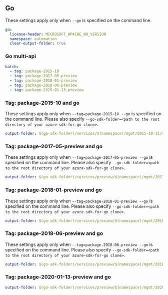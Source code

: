 ## Go

These settings apply only when `--go` is specified on the command line.

``` yaml $(go)
go:
  license-header: MICROSOFT_APACHE_NO_VERSION
  namespace: automation
  clear-output-folder: true
```

### Go multi-api

``` yaml $(go) && $(multiapi)
batch:
  - tag: package-2015-10
  - tag: package-2017-05-preview
  - tag: package-2018-01-preview
  - tag: package-2018-06-preview
  - tag: package-2020-01-13-preview
```

### Tag: package-2015-10 and go

These settings apply only when `--tag=package-2015-10 --go` is specified on the command line.
Please also specify `--go-sdk-folder=<path to the root directory of your azure-sdk-for-go clone>`.

``` yaml $(tag) == 'package-2015-10' && $(go)
output-folder: $(go-sdk-folder)/services/$(namespace)/mgmt/2015-10-31/$(namespace)
```

### Tag: package-2017-05-preview and go

These settings apply only when `--tag=package-2017-05-preview --go` is specified on the command line.
Please also specify `--go-sdk-folder=<path to the root directory of your azure-sdk-for-go clone>`.

``` yaml $(tag) == 'package-2017-05-preview' && $(go)
output-folder: $(go-sdk-folder)/services/preview/$(namespace)/mgmt/2017-05-15-preview/$(namespace)
```

### Tag: package-2018-01-preview and go

These settings apply only when `--tag=package-2018-01-preview --go` is specified on the command line.
Please also specify `--go-sdk-folder=<path to the root directory of your azure-sdk-for-go clone>`.

``` yaml $(tag) == 'package-2018-01-preview' && $(go)
output-folder: $(go-sdk-folder)/services/preview/$(namespace)/mgmt/2018-01-15-preview/$(namespace)
```

### Tag: package-2018-06-preview and go

These settings apply only when `--tag=package-2018-06-preview --go` is specified on the command line.
Please also specify `--go-sdk-folder=<path to the root directory of your azure-sdk-for-go clone>`.

``` yaml $(tag) == 'package-2018-06-preview' && $(go)
output-folder: $(go-sdk-folder)/services/preview/$(namespace)/mgmt/2018-06-30-preview/$(namespace)
```

### Tag: package-2020-01-13-preview and go

``` yaml $(tag) == 'package-2020-01-13-preview' && $(go)
output-folder: $(go-sdk-folder)/services/preview/$(namespace)/mgmt/2020-01-13-preview/$(namespace)
```